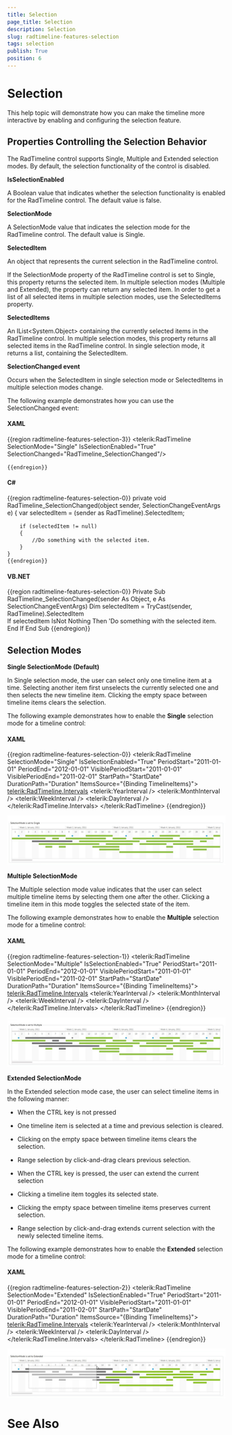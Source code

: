 ```yaml
---
title: Selection
page_title: Selection
description: Selection
slug: radtimeline-features-selection
tags: selection
publish: True
position: 6
---
```


# Selection



This help topic will demonstrate how you can make the timeline more interactive by enabling and configuring the selection feature.
      

## Properties Controlling the Selection Behavior

The RadTimeline control supports Single, Multiple and Extended selection modes.
          By default, the selection functionality of the control is disabled.
        

__IsSelectionEnabled__

A Boolean value that indicates whether the selection functionality is enabled for the RadTimeline control.
          The default value is false.
        

__SelectionMode__

A SelectionMode value that indicates the selection mode for the RadTimeline control.
          The default value is Single.
        

__SelectedItem__

An object that represents the current selection in the RadTimeline control.
        

If the SelectionMode property of the RadTimeline control is set to Single,
          this property returns the selected item.  In multiple selection modes (Multiple and Extended),
          the property can return any selected item. In order to get a list of all selected items
          in multiple selection modes, use the SelectedItems property.
        

__SelectedItems__

An IList<System.Object> containing the currently selected items in the RadTimeline control.
          In multiple selection modes, this property returns all selected items in the RadTimeline control.
          In single selection mode, it returns a list, containing the SelectedItem.
        

__SelectionChanged event__

Occurs when the SelectedItem in single selection mode or SelectedItems in multiple selection modes change.
        

The following example demonstrates how you can use the SelectionChanged event:
        

#### __XAML__

{{region radtimeline-features-selection-3}}
	<telerik:RadTimeline SelectionMode="Single"
	                     IsSelectionEnabled="True"
	                     SelectionChanged="RadTimeline_SelectionChanged"/>
	
	{{endregion}}



#### __C#__

{{region radtimeline-features-selection-0}}
	private void RadTimeline_SelectionChanged(object sender, SelectionChangeEventArgs e)
	{
	    var selectedItem = (sender as RadTimeline).SelectedItem;
	
	    if (selectedItem != null)
	    {
	        //Do something with the selected item.
	    }
	}
	{{endregion}}



#### __VB.NET__

{{region radtimeline-features-selection-0}}
	Private Sub RadTimeline_SelectionChanged(sender As Object, e As SelectionChangeEventArgs)
		Dim selectedItem = TryCast(sender, RadTimeline).SelectedItem			
		If selectedItem IsNot Nothing Then
		'Do something with the selected item.
		End If
	End Sub
	{{endregion}}



## Selection Modes

__Single SelectionMode (Default)__

In Single selection mode, the user can select only one timeline item at a time.
          Selecting another item first unselects the currently selected one and then selects
          the new timeline item. Clicking the empty space between timeline items clears the selection.
        

The following example demonstrates how to enable the __Single__
          selection mode for a timeline control:
        

#### __XAML__

{{region radtimeline-features-selection-0}}
	<telerik:RadTimeline SelectionMode="Single"
	                     IsSelectionEnabled="True"
	                     PeriodStart="2011-01-01"
	                     PeriodEnd="2012-01-01"
	                     VisiblePeriodStart="2011-01-01"
	                     VisiblePeriodEnd="2011-02-01"
	                     StartPath="StartDate"
	                     DurationPath="Duration"
	                     ItemsSource="{Binding TimelineItems}">
	    <telerik:RadTimeline.Intervals>
	        <telerik:YearInterval />
	        <telerik:MonthInterval />
	        <telerik:WeekInterval />
	        <telerik:DayInterval />
	    </telerik:RadTimeline.Intervals>
	</telerik:RadTimeline>
	{{endregion}}

![Rad Timeline-features-selection-0-Selection Mode Single](images/RadTimeline-features-selection-0-SelectionMode_Single.jpg)

__Multiple SelectionMode__

The Multiple selection mode value indicates that the user can select multiple timeline items by
          selecting them one after the other. Clicking a timeline item in this mode toggles
          the selected state of the item.
        

The following example demonstrates how to enable the __Multiple__
          selection mode for a timeline control:
        

#### __XAML__

{{region radtimeline-features-selection-1}}
	<telerik:RadTimeline SelectionMode="Multiple"
	                     IsSelectionEnabled="True"
	                     PeriodStart="2011-01-01"
	                     PeriodEnd="2012-01-01"
	                     VisiblePeriodStart="2011-01-01"
	                     VisiblePeriodEnd="2011-02-01"
	                     StartPath="StartDate"
	                     DurationPath="Duration"
	                     ItemsSource="{Binding TimelineItems}">
	    <telerik:RadTimeline.Intervals>
	        <telerik:YearInterval />
	        <telerik:MonthInterval />
	        <telerik:WeekInterval />
	        <telerik:DayInterval />
	    </telerik:RadTimeline.Intervals>
	</telerik:RadTimeline>
	{{endregion}}

![Rad Timeline-features-selection-1-Selection Mode Multiple](images/RadTimeline-features-selection-1-SelectionMode_Multiple.jpg)

__Extended SelectionMode__

In the Extended selection mode case, the user can select timeline items in the following manner:
        

* When the CTRL key is not pressed

* One timeline item is selected at a time and previous selection is cleared.
                

* Clicking on the empty space between timeline items clears the selection.
                

* Range selection by click-and-drag clears previous selection.
                

* When the CTRL key is pressed, the user can extend the current selection

* Clicking a timeline item toggles its selected state.
                

* Clicking the empty space between timeline items preserves current selection.
                

* Range selection by click-and-drag extends current selection with the newly selected timeline items.
                

The following example demonstrates how to enable the __Extended__
          selection mode for a timeline control:
        

#### __XAML__

{{region radtimeline-features-selection-2}}
	<telerik:RadTimeline SelectionMode="Extended"
	                     IsSelectionEnabled="True"
	                     PeriodStart="2011-01-01"
	                     PeriodEnd="2012-01-01"
	                     VisiblePeriodStart="2011-01-01"
	                     VisiblePeriodEnd="2011-02-01"
	                     StartPath="StartDate"
	                     DurationPath="Duration"
	                     ItemsSource="{Binding TimelineItems}">
	    <telerik:RadTimeline.Intervals>
	        <telerik:YearInterval />
	        <telerik:MonthInterval />
	        <telerik:WeekInterval />
	        <telerik:DayInterval />
	    </telerik:RadTimeline.Intervals>
	</telerik:RadTimeline>
	{{endregion}}

![Rad Timeline-features-selection-2-Selection Mode Extended](images/RadTimeline-features-selection-2-SelectionMode_Extended.jpg)

# See Also
